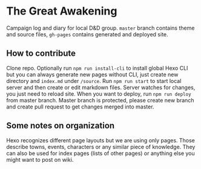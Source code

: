 # The Great Awakening

Campaign log and diary for local D&D group. `master` branch contains theme and source files, `gh-pages` contains generated and deployed site.

## How to contribute 
Clone repo. Optionally run `npm run install-cli` to install global Hexo CLI but you can always generate new pages without CLI, just create new directory and `index.md` under `/source`. Run `npm run start` to start local server and then create or edit markdown files. Server watches for changes, you just need to reload site. When you want to deploy, run `npm run deploy` from master branch. Master branch is protected, please create new branch and create pull request to get changes merged into master.

## Some notes on organization
Hexo recognizes different page layouts but we are using only pages. Those describe towns, events, characters or any similar piece of knowledge. They can also be used for index pages (lists of other pages) or anything else you might want to post on wiki.